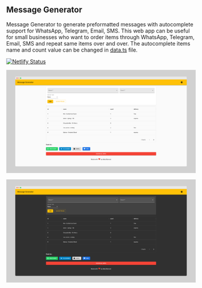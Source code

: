 ## Message Generator

Message Generator to generate preformatted messages with autocomplete support for WhatsApp, Telegram, Email, SMS. This web app can be useful for small businesses who want to order items through WhatsApp, Telegram, Email, SMS and repeat same items over and over. The autocomplete items name and count value can be changed in [data.ts](src/data.ts) file.

[![Netlify Status](https://api.netlify.com/api/v1/badges/9382bed9-d93e-4584-8eba-bc2fddfe3f1c/deploy-status)](https://app.netlify.com/sites/message-generator/deploys)

![MessageGenerator light screenshot](readme/MessageGeneratorLight.png)

![MessageGenerator dark screenshot](readme/MessageGeneratorDark.png)
